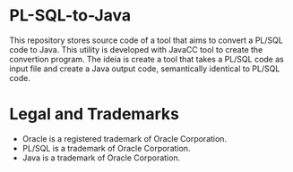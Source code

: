 PL-SQL-to-Java
==============

This repository stores source code of a tool that aims to convert a PL/SQL code to Java.
This utility is developed with JavaCC tool to create the convertion program. The ideia is create a tool that takes a PL/SQL code as input file and create a Java output code, semantically identical to PL/SQL code.

Legal and Trademarks
=====

* Oracle is a registered trademark of Oracle Corporation. 
* PL/SQL is a trademark of Oracle Corporation.
* Java is a trademark of Oracle Corporation.
